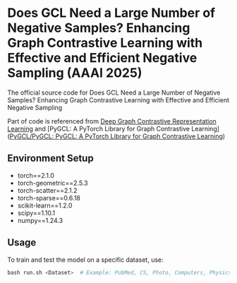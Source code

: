 # Does GCL Need a Large Number of Negative Samples? Enhancing Graph Contrastive Learning with Effective and Efficient Negative Sampling (AAAI 2025)

The official source code for Does GCL Need a Large Number of Negative Samples? Enhancing Graph Contrastive Learning with Effective and Efficient Negative Sampling



Part of code is referenced from [Deep Graph Contrastive Representation Learning](https://github.com/CRIPAC-DIG/GRACE) and [PyGCL: A PyTorch Library for Graph Contrastive Learning]([PyGCL/PyGCL: PyGCL: A PyTorch Library for Graph Contrastive Learning](https://github.com/PyGCL/PyGCL))



## Environment Setup

- torch==2.1.0
- torch-geometric==2.5.3
- torch-scatter==2.1.2
- torch-sparse==0.6.18
- scikit-learn==1.2.0
- scipy==1.10.1
- numpy==1.24.3



## Usage

To train and test the model on a specific dataset, use:

```python
bash run.sh <Dataset>  # Example: PubMed, CS, Photo, Computers, Physics, or Wiki-CS.
```







